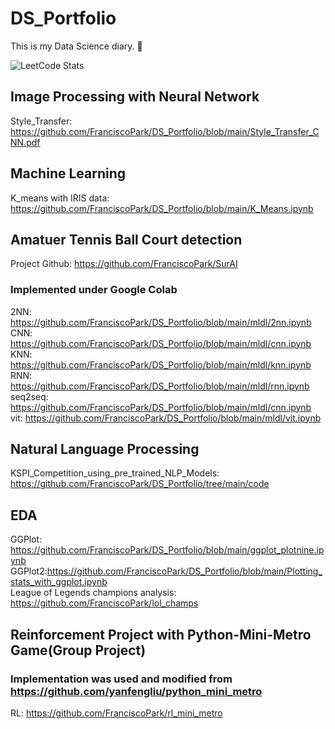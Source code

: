 # DS_Portfolio
This is my Data Science diary. 📔 

![LeetCode Stats](https://leetcard.jacoblin.cool/FranciscoPark?theme=dark&font=Cairo&ext=heatmap)
## Image Processing with Neural Network
Style_Transfer: https://github.com/FranciscoPark/DS_Portfolio/blob/main/Style_Transfer_CNN.pdf
## Machine Learning
K_means with IRIS data: https://github.com/FranciscoPark/DS_Portfolio/blob/main/K_Means.ipynb

## Amatuer Tennis Ball Court detection 
Project Github: https://github.com/FranciscoPark/SurAI
### Implemented under Google Colab

2NN: https://github.com/FranciscoPark/DS_Portfolio/blob/main/mldl/2nn.ipynb<br />
CNN: https://github.com/FranciscoPark/DS_Portfolio/blob/main/mldl/cnn.ipynb<br />
KNN: https://github.com/FranciscoPark/DS_Portfolio/blob/main/mldl/knn.ipynb<br />
RNN: https://github.com/FranciscoPark/DS_Portfolio/blob/main/mldl/rnn.ipynb<br />
seq2seq: https://github.com/FranciscoPark/DS_Portfolio/blob/main/mldl/cnn.ipynb<br />
vit: https://github.com/FranciscoPark/DS_Portfolio/blob/main/mldl/vit.ipynb<br />

## Natural Language Processing
KSPI_Competition_using_pre_trained_NLP_Models: https://github.com/FranciscoPark/DS_Portfolio/tree/main/code

## EDA
GGPlot: https://github.com/FranciscoPark/DS_Portfolio/blob/main/ggplot_plotnine.ipynb<br />
GGPlot2:https://github.com/FranciscoPark/DS_Portfolio/blob/main/Plotting_stats_with_ggplot.ipynb<br />
League of Legends champions analysis: https://github.com/FranciscoPark/lol_champs<br />

## Reinforcement Project with Python-Mini-Metro Game(Group Project)
### Implementation was used and modified from https://github.com/yanfengliu/python_mini_metro
RL: https://github.com/FranciscoPark/rl_mini_metro <br />

